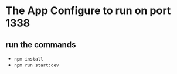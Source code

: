 # The App Configure to run on port 1338

## run the commands

- `npm install`
- `npm run start:dev`
